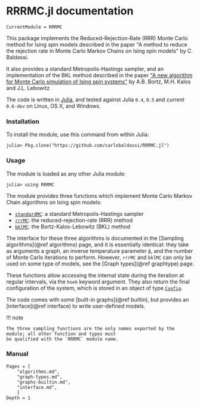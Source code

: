 # RRRMC.jl documentation

```@meta
CurrentModule = RRRMC
```

This package implements the Reduced-Rejection-Rate (RRR) Monte Carlo method for Ising spin models described in the paper
"A method to reduce the rejection rate in Monte Carlo Markov Chains on Ising spin models" by C. Baldassi.

It also provides a standard Metropolis-Hastings sampler, and an implementation of the BKL method described in the paper
["A new algorithm for Monte Carlo simulation of Ising spin systems"](http://www.sciencedirect.com/science/article/pii/0021999175900601) by A.B. Bortz, M.H. Kalos and J.L. Lebowitz

The code is written in [Julia](http://julialang.org), and tested against Julia `0.4`, `0.5` and *current* `0.6-dev` on Linux, OS X, and Windows.

### Installation

To install the module, use this command from within Julia:

```
julia> Pkg.clone("https://github.com/carlobaldassi/RRRMC.jl")
```

### Usage

The module is loaded as any other Julia module:

```
julia> using RRRMC
```

The module provides three functions which implement Monte Carlo Markov Chain algorithms on Ising spin models:

* [`standardMC`](@ref): a standard Metropolis-Hastings sampler
* [`rrrMC`](@ref): the reduced-rejection-rate (RRR) method
* [`bklMC`](@ref): the Bortz-Kalos-Lebowitz (BKL) method

The interface for these three algorithms is documented in the [Sampling algorithms](@ref algorithms) page, and it
is essentially identical: they take as arguments a graph, an inverse temperature parameter `β`, and the number of
Monte Carlo iterations to perform. However, `rrrMC` and `bklMC` can only be used on some type of models, see the
[Graph types](@ref graphtype) page.

These functions allow accessing the internal state during the iteration at regular intervals, via the `hook` keyword
argument. They also return the final configuration of the system, which is stored in an object of type
[`Config`](@ref).

The code comes with some [built-in graphs](@ref builtin), but provides an [interface](@ref interface) to write
user-defined models.

!!! note

    The three sampling functions are the only names exported by the module; all other function and types must
    be qualified with the `RRRMC` module name.

### Manual

```@contents
Pages = [
    "algorithms.md",
    "graph-types.md",
    "graphs-builtin.md",
    "interface.md",
    ]
Depth = 1
```
